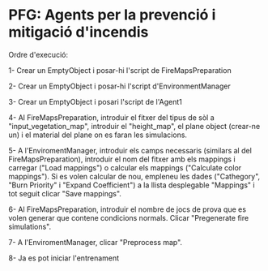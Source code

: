 # PFG: Agents per la prevenció i mitigació d'incendis

Ordre d'execució:

1- Crear un EmptyObject i posar-hi l'script de FireMapsPreparation

2- Crear un EmptyObject i posar-hi l'script d'EnvironmentManager

3- Crear un EmptyObject i posari l'script de l'Agent1

4- Al FireMapsPreparation, introduir el fitxer del tipus de sòl a "input_vegetation_map", introduir el "height_map", el plane object (crear-ne un) i el material del plane on es faran les simulacions.

5- A l'EnviromentManager, introduir els camps necessaris (similars al del FireMapsPreparation), introduir el nom del fitxer amb els mappings i carregar ("Load mappings") o calcular els mappings ("Calculate color mappings"). Si es volen calcular de nou, empleneu les dades ("Cathegory", "Burn Priority" i "Expand Coefficient") a la llista desplegable "Mappings" i tot seguit clicar "Save mappings".

6- Al FireMapsPreparation, introduir el nombre de jocs de prova que es volen generar que contene condicions normals. Clicar "Pregenerate fire simulations".

7- A l'EnviromentManager, clicar "Preprocess map".

8- Ja es pot iniciar l'entrenament
